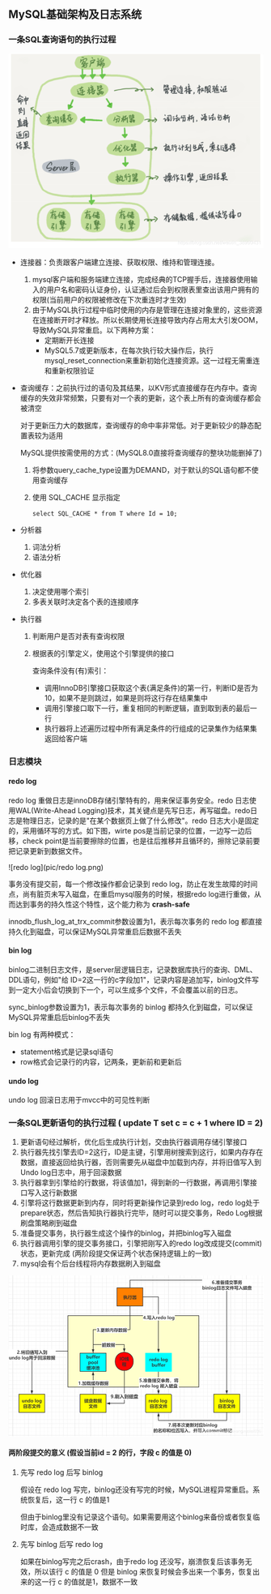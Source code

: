 ## MySQL基础架构及日志系统

### 一条SQL查询语句的执行过程

![SQL查询过程](pic/查询SQL语句执行过程.png)

+ 连接器：负责跟客户端建立连接、获取权限、维持和管理连接。

  1. mysql客户端和服务端建立连接，完成经典的TCP握手后，连接器使用输入的用户名和密码认证身份，认证通过后会到权限表里查出该用户拥有的权限(当前用户的权限被修改在下次重连时才生效)
  2. 由于MySQL执行过程中临时使用的内存是管理在连接对象里的，这些资源在连接断开时才释放。所以长期使用长连接导致内存占用太大引发OOM，导致MySQL异常重启。以下两种方案：
     + 定期断开长连接
     + MySQL5.7或更新版本，在每次执行较大操作后，执行mysql_reset_connection来重新初始化连接资源。这一过程无需重连和重新权限验证

+ 查询缓存：之前执行过的语句及其结果，以KV形式直接缓存在内存中。查询缓存的失效非常频繁，只要有对一个表的更新，这个表上所有的查询缓存都会被清空

  对于更新压力大的数据库，查询缓存的命中率非常低。对于更新较少的静态配置表较为适用

  MySQL提供按需使用的方式：(MySQL8.0直接将查询缓存的整块功能删掉了)

  1. 将参数query_cache_type设置为DEMAND，对于默认的SQL语句都不使用查询缓存

  2. 使用 SQL_CACHE 显示指定 

     ```mysql
     select SQL_CACHE * from T where Id = 10;
     ```

+ 分析器

  1. 词法分析
  2. 语法分析

+ 优化器

  1. 决定使用哪个索引
  2. 多表关联时决定各个表的连接顺序

+ 执行器

  1. 判断用户是否对表有查询权限

  2. 根据表的引擎定义，使用这个引擎提供的接口

     查询条件没有(有)索引：

     + 调用InnoDB引擎接口获取这个表(满足条件)的第一行，判断ID是否为10，如果不是则跳过，如果是则将这行存在结果集中
     + 调用引擎接口取下一行，重复相同的判断逻辑，直到取到表的最后一行
     + 执行器将上述遍历过程中所有满足条件的行组成的记录集作为结果集返回给客户端

### 日志模块

#### redo log

redo log 重做日志是innoDB存储引擎特有的，用来保证事务安全。redo 日志使用WAL(Write-Ahead Logging)技术，其关键点是先写日志，再写磁盘。redo日志是物理日志，记录的是"在某个数据页上做了什么修改"。redo 日志大小是固定的，采用循环写的方式。如下图，wirte pos是当前记录的位置，一边写一边后移，check point是当前要擦除的位置，也是往后推移并且循环的，擦除记录前要把记录更新到数据文件。

![redo log](pic/redo log.png)

事务没有提交前，每一个修改操作都会记录到 redo log，防止在发生故障的时间点，尚有脏页未写入磁盘，在重启mysql服务的时候，根据redo log进行重做，从而达到事务的持久性这个特性，这个能力称为 **crash-safe**

innodb_flush_log_at_trx_commit参数设置为1，表示每次事务的 redo log 都直接持久化到磁盘，可以保证MySQL异常重启后数据不丢失

#### bin log

binlog二进制日志文件，是server层逻辑日志，记录数据库执行的查询、DML、DDL语句，例如"给 ID=2这一行的c字段加1"，记录内容是追加写，binlog文件写到一定大小后会切换到下一个，可以生成多个文件，不会覆盖以前的日志。

sync_binlog参数设置为1，表示每次事务的 binlog 都持久化到磁盘，可以保证MySQL异常重启后binlog不丢失

bin log 有两种模式：

+ statement格式是记录sql语句
+ row格式会记录行的内容，记两条，更新前和更新后

#### undo log

undo log 回滚日志用于mvcc中的可见性判断

### 一条SQL更新语句的执行过程 ( update T set c = c + 1 where ID = 2)

1. 更新语句经过解析，优化后生成执行计划，交由执行器调用存储引擎接口
2. 执行器先找引擎去ID=2这行，ID是主键，引擎用树搜索到这行，如果内存存在数据，直接返回给执行器，否则需要先从磁盘中加载到内存，并将旧值写入到Undo log日志中，用于回滚数据
3. 执行器拿到引擎给的行数据，将该值加1，得到新的一行数据，再调用引擎接口写入这行新数据
4. 引擎将这行数据更新到内存，同时将更新操作记录到redo log，redo log处于prepare状态，然后告知执行器执行完毕，随时可以提交事务，Redo Log根据刷盘策略刷到磁盘
5. 准备提交事务，执行器生成这个操作的binlog，并把binlog写入磁盘
6. 执行器调用引擎的提交事务接口，引擎把刚写入的redo log改成提交(commit)状态，更新完成 (两阶段提交保证两个状态保持逻辑上的一致)
7. mysql会有个后台线程将内存数据刷入到磁盘

![SQL更新过程](pic/更新SQL语句执行过程.png)

#### 两阶段提交的意义 (假设当前id = 2 的行，字段 c 的值是 0)

1. 先写 redo log 后写 binlog

   假设在 redo log 写完，binlog还没有写完的时候，MySQL进程异常重启。系统恢复后，这一行 c 的值是1

   但由于binlog里没有记录这个语句。如果需要用这个binlog来备份或者恢复临时库，会造成数据不一致

2. 先写 binlog 后写 redo log

   如果在binlog写完之后crash，由于redo log 还没写，崩溃恢复后该事务无效，所以该行 c 的值是 0 但是 binlog 来恢复时候会多出来一个事务，恢复出来的这一行 c 的值就是1，数据不一致